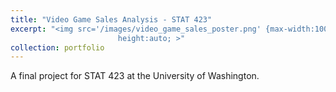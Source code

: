 ```yaml
---
title: "Video Game Sales Analysis - STAT 423"
excerpt: "<img src='/images/video_game_sales_poster.png' {max-width:100%; 
                        height:auto; >"
collection: portfolio
---
```

A final project for STAT 423 at the University of Washington. 
